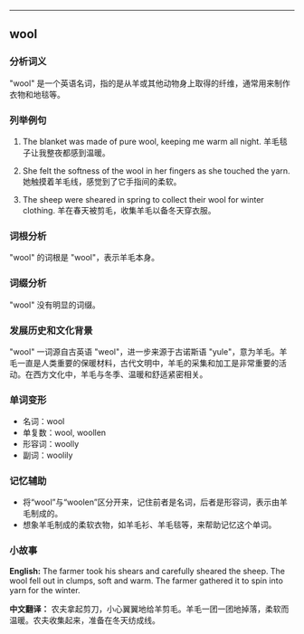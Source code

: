 
---------------
## wool
### 分析词义
"wool" 是一个英语名词，指的是从羊或其他动物身上取得的纤维，通常用来制作衣物和地毯等。

### 列举例句
1. The blanket was made of pure wool, keeping me warm all night.
   羊毛毯子让我整夜都感到温暖。

2. She felt the softness of the wool in her fingers as she touched the yarn.
   她触摸着羊毛线，感觉到了它手指间的柔软。

3. The sheep were sheared in spring to collect their wool for winter clothing.
   羊在春天被剪毛，收集羊毛以备冬天穿衣服。

### 词根分析
"wool" 的词根是 "wool"，表示羊毛本身。

### 词缀分析
"wool" 没有明显的词缀。

### 发展历史和文化背景
"wool" 一词源自古英语 "weol"，进一步来源于古诺斯语 "yule"，意为羊毛。羊毛一直是人类重要的保暖材料，古代文明中，羊毛的采集和加工是非常重要的活动。在西方文化中，羊毛与冬季、温暖和舒适紧密相关。

### 单词变形
- 名词：wool
- 单复数：wool, woollen
- 形容词：woolly
- 副词：woolily

### 记忆辅助
- 将“wool”与“woolen”区分开来，记住前者是名词，后者是形容词，表示由羊毛制成的。
- 想象羊毛制成的柔软衣物，如羊毛衫、羊毛毯等，来帮助记忆这个单词。

### 小故事
**English:**
The farmer took his shears and carefully sheared the sheep. The wool fell out in clumps, soft and warm. The farmer gathered it to spin into yarn for the winter.

**中文翻译：**
农夫拿起剪刀，小心翼翼地给羊剪毛。羊毛一团一团地掉落，柔软而温暖。农夫收集起来，准备在冬天纺成线。

